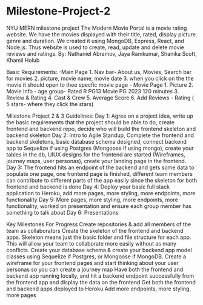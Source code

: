 # Milestone-Project-2
NYU MERN milestone project
The Modern Movie Portal is a movie rating website. We have the movies displayed with their title, rated, display picture genre and duration.
We created it using MongoDB, Express, React, and Node.js. Thus website is used to create, read, update and delete movie reviews and ratings.
By: Nathaniel Abramov, Jaya Ramkumar, Shanika Scott, Khamil Holub

Basic Requirements:
    -Main Page
        1. Nav bar- About us, Movies, Search bar for movies
        2. picture, movie name, movie date
        3. when you click on the the movie it should open to thee specfic movie page
    - Movie Page
        1. Picture
        2. Movie Info
                - age group- Rated R PG13
                Movie PG 2023 120 minutes
        3. Review & Rating
        4. Cast & Crew
        5. Average Score
        6. Add Reviews
            - Rating ( 5 stars- where they click the stars)


Milestone Project 2 & 3 Guidelines:
Day 1: Agree on a project idea, write up the basic requirements that the project should be able to do, create frontend and backend repo, decide who will build the frontend skeleton and backend skeleton
Day 2: Intro to Agile Standup, Complete the frontend and backend skeletons, basic database schema designed, connect backend app to Sequelize if using Postgres (Mongoose if using mongo), create your tables in the db, UIUX designs for the frontend are started (Wireframes, journey maps, user personas), create your landing page in the frontend.
Day 3: The frontend hits an endpoint of the backend and gets some data to populate one page, one frontend page is finished, different team members can contribute to different parts of the app easily since the skeleton for both frontend and backend is done
Day 4: Deploy your basic full stack application to Heroku, add more pages, more styling, more endpoints, more functionality
Day 5: More pages, more styling, more endpoints, more functionality, worked on presentation and ensure each group member has something to talk about
Day 6: Presentations



Key Milestones For Progress
Create repositories & add all members of the team as collaborators
Create the skeleton of the frontend and backend apps. Skeleton means just the basic folder and file structure for each app. This will allow your team to collaborate more easily without as many conflicts.
Create your database schema & create your backend app model classes using Sequelize if Postgres, or Mongoose if MongoDB. Create a wireframe for your frontend pages and start thinking about your user personas so you can create a journey map
Have both the frontend and backend app running locally, and hit a backend endpoint successfully from the frontend app and display the data on the frontend
Get both the frontend and backend apps deployed to Heroku
Add more endpoints, more styling, more pages
